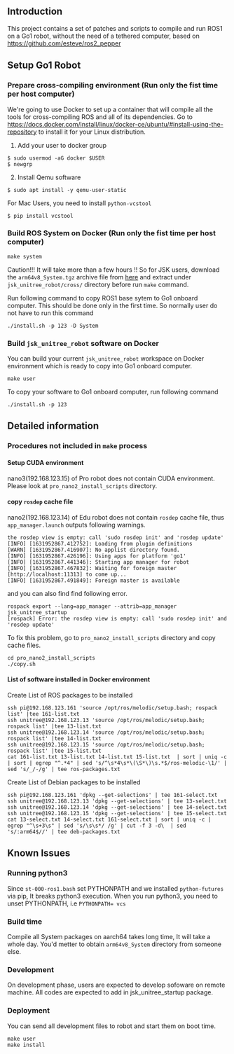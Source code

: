 ## Introduction

This project contains a set of patches and scripts to compile and run ROS1 on a Go1 robot, without the need of a tethered computer, based on https://github.com/esteve/ros2_pepper

## Setup Go1 Robot

### Prepare cross-compiling environment (Run only the fist time per host computer)

We're going to use Docker to set up a container that will compile all the tools for cross-compiling ROS and all of its dependencies. Go to https://docs.docker.com/install/linux/docker-ce/ubuntu/#install-using-the-repository to install it for your Linux distribution.

1. Add your user to docker group
```
$ sudo usermod -aG docker $USER
$ newgrp
```

2. Install Qemu software
```
$ sudo apt install -y qemu-user-static
```

For Mac Users, you need to install `python-vcstool`
```
$ pip install vcstool
```

### Build ROS System on Docker  (Run only the fist time per host computer)

```
make system
```

Caution!!! It will take more than a few hours !! So for JSK users, download the `arm64v8_System.tgz` archive file from [here](https://drive.google.com/drive/u/2/folders/1SBA9oAwjfD84yRFEB-jsCH1m5Q8eEGSK) and extract under `jsk_unitree_robot/cross/` directory before run `make` command.

Run following command to copy ROS1 base sytem to Go1 onboard computer. This should be done only in the first time. So normally user do not have to run this command
```
./install.sh -p 123 -D System
```

### Build `jsk_unitree_robot` software on Docker

You can build your current `jsk_unitree_robot` workspace on Docker environment which is ready to copy into Go1 onboard computer.

```
make user
```

To copy your software to Go1 onboard computer, run following command
```
./install.sh -p 123
```

## Detailed information

### Procedures not included in `make` process

#### Setup CUDA environment

nano3(192.168.123.15) of Pro robot does not contain CUDA environment. Please look at `pro_nano2_install_scripts` directory.

#### copy `rosdep` cache file

nano2(192.168.123.14) of Edu robot does not contain `rosdep` cache file, thus `app_manager.launch` outputs following warnings.

```
the rosdep view is empty: call 'sudo rosdep init' and 'rosdep update'
[INFO] [1631952867.412752]: Loading from plugin definitions
[WARN] [1631952867.416907]: No applist directory found.
[INFO] [1631952867.426196]: Using apps for platform 'go1'
[INFO] [1631952867.441346]: Starting app manager for robot
[INFO] [1631952867.467832]: Waiting for foreign master [http://localhost:11313] to come up...
[INFO] [1631952867.491849]: Foreign master is available
```
and you can also find find following error.
```
rospack export --lang=app_manager --attrib=app_manager jsk_unitree_startup
[rospack] Error: the rosdep view is empty: call 'sudo rosdep init' and 'rosdep update'
```

To fix this problem, go to `pro_nano2_install_scripts` directory and copy cache files.
```
cd pro_nano2_install_scripts
./copy.sh
```

#### List of software installed in Docker environment

Create List of ROS packages to be installed
```
ssh pi@192.168.123.161 'source /opt/ros/melodic/setup.bash; rospack list' |tee 161-list.txt
ssh unitree@192.168.123.13 'source /opt/ros/melodic/setup.bash; rospack list' |tee 13-list.txt
ssh unitree@192.168.123.14 'source /opt/ros/melodic/setup.bash; rospack list' |tee 14-list.txt
ssh unitree@192.168.123.15 'source /opt/ros/melodic/setup.bash; rospack list' |tee 15-list.txt
cat 161-list.txt 13-list.txt 14-list.txt 15-list.txt  | sort | uniq -c | sort | egrep "^.*4" | sed 's/^\s*4\s*\(\S*\)\s.*$/ros-melodic-\1/' | sed 's/_/-/g' | tee ros-packages.txt
```

Create List of Debian packages to be installed
```
ssh pi@192.168.123.161 'dpkg --get-selections' | tee 161-select.txt
ssh unitree@192.168.123.13 'dpkg --get-selections' | tee 13-select.txt
ssh unitree@192.168.123.14 'dpkg --get-selections' | tee 14-select.txt
ssh unitree@192.168.123.15 'dpkg --get-selections' | tee 15-select.txt
cat 13-select.txt 14-select.txt 161-select.txt | sort | uniq -c | egrep "^\s+3\s" | sed 's/\s\s*/ /g' | cut -f 3 -d\  | sed 's/:arm64$//' | tee deb-packages.txt
```

## Known Issues

### Running python3

Since `st-000-ros1.bash` set PYTHONPATH and we installed `python-futures` via pip, It breaks python3 execution.
When you run python3, you need to unset PYTHONPATH, i.e `PYTHONPATH= vcs`

### Build time

Compile all System packages on aarch64 takes long time, It will take a whole day. You'd metter to obtain `arm64v8_System` directory from someone else.



### Development

On development phase, users are expected to develop sofoware on remote machine. All codes are expected to add in jsk_unitree_startup package.

### Deployment

You can send all development files to robot and start them on boot time.

```
make user
make install
```
